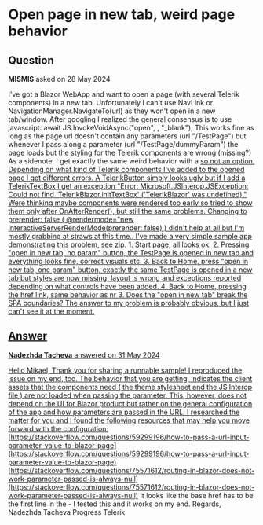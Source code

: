 # Open page in new tab, weird page behavior

## Question

**MISMIS** asked on 28 May 2024

I've got a Blazor WebApp and want to open a page (with several Telerik components) in a new tab. Unfortunately I can't use NavLink or NavigationManager.NavigateTo(url) as they won't open in a new tab/window. After googling I realized the general consensus is to use javascript: await JS.InvokeVoidAsync("open", <url>, "_blank"); This works fine as long as the page url doesn't contain any parameters (url "/TestPage") but whenever I pass along a parameter (url "/TestPage/dummyParam") the page loads but the styling for the Telerik components are wrong (missing?) As a sidenote, I get exactly the same weird behavior with a <a href="/TestPage/dummyParam" target="_blank"> so not an option. Depending on what kind of Telerik components I've added to the opened page I get different errors. A TelerikButton simply looks ugly but if I add a TelerikTextBox I get an exception "Error: Microsoft.JSInterop.JSException: Could not find 'TelerikBlazor.initTextBox' ('TelerikBlazor' was undefined)." Were thinking maybe components were rendered too early so tried to show them only after OnAfterRender(), but still the same problems. Changing to prerender: false ( @rendermode="new
InteractiveServerRenderMode(prerender: false) ) didn't help at all but
I'm mostly grabbing at straws at this time.. I've made a very simple sample app demonstrating this problem, see zip. 1. Start page, all looks ok. 2. Pressing "open in new tab, no param" button, the TestPage is opened in new tab and everything looks fine, correct visuals etc. 3. Back to Home, press "open in new tab, one param" button, exactly the same TestPage is opened in a new tab but styles are now missing, layout is wrong and exceptions reported depending on what controls have been added. 4. Back to Home, pressing the href link, same behavior as nr 3. Does the "open in new tab" break the SPA boundaries? The answer to my problem is probably obvious, but I just can't see it at the moment.

## Answer

**Nadezhda Tacheva** answered on 31 May 2024

Hello Mikael, Thank you for sharing a runnable sample! I reproduced the issue on my end, too. The behavior that you are getting, indicates the client assets that the components need ( the theme stylesheet and the JS Interop file ) are not loaded when passing the parameter. This, however, does not depend on the UI for Blazor product but rather on the general configuration of the app and how parameters are passed in the URL. I researched the matter for you and I found the following resources that may help you move forward with the configuration: [https://stackoverflow.com/questions/59299196/how-to-pass-a-url-input-parameter-value-to-blazor-page](https://stackoverflow.com/questions/59299196/how-to-pass-a-url-input-parameter-value-to-blazor-page) [https://stackoverflow.com/questions/75571612/routing-in-blazor-does-not-work-parameter-passed-is-always-null](https://stackoverflow.com/questions/75571612/routing-in-blazor-does-not-work-parameter-passed-is-always-null) It looks like the base href has to be the first line in the <head> - I tested this and it works on my end. Regards, Nadezhda Tacheva Progress Telerik
